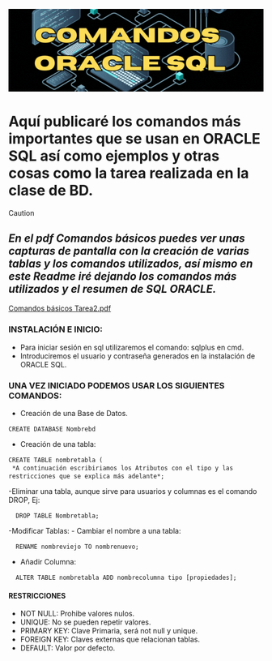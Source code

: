 ![](./Media_BD/COMANDOS.gif)

# Aquí publicaré los comandos más importantes que se usan en ORACLE SQL así como ejemplos y otras cosas como la tarea realizada en la clase de BD.

>[!CAUTION]
>## *En el pdf Comandos básicos puedes ver unas capturas de pantalla con la creación de varias tablas y los comandos utilizados, así mismo en este Readme iré dejando los comandos más utilizados y el resumen de SQL ORACLE.*
  [Comandos básicos Tarea2.pdf](https://github.com/tecxion/Bases-de-datos-Oracle/blob/main/Comandos%20b%C3%A1sicos%20Tarea2.pdf)


  ### INSTALACIÓN E INICIO:
  - Para iniciar sesión en sql utilizaremos el comando: sqlplus en cmd.
  - Introduciremos el usuario y contraseña generados en la instalación de ORACLE SQL.

  ### UNA VEZ INICIADO PODEMOS USAR LOS SIGUIENTES COMANDOS:
  - Creación de una Base de Datos.<br>
```
CREATE DATABASE Nombrebd
```
  - Creación de una tabla: <br>
```
CREATE TABLE nombretabla (
 *A continuación escribiriamos los Atributos con el tipo y las restricciones que se explica más adelante*;
```
  -Eliminar una tabla, aunque sirve para usuarios y columnas es el comando DROP, Ej:
```
  DROP TABLE Nombretabla;
```
  -Modificar Tablas:
      - Cambiar el nombre a una tabla:
```
  RENAME nombreviejo TO nombrenuevo;
```
  - Añadir Columna:
```
  ALTER TABLE nombretabla ADD nombrecolumna tipo [propiedades];
```

#### RESTRICCIONES
  - NOT NULL: Prohibe valores nulos. 
  - UNIQUE: No se pueden repetir valores.
  - PRIMARY KEY: Clave Primaria, será not null y unique.
  - FOREIGN KEY: Claves externas que relacionan tablas.
  - DEFAULT: Valor por defecto.



  


